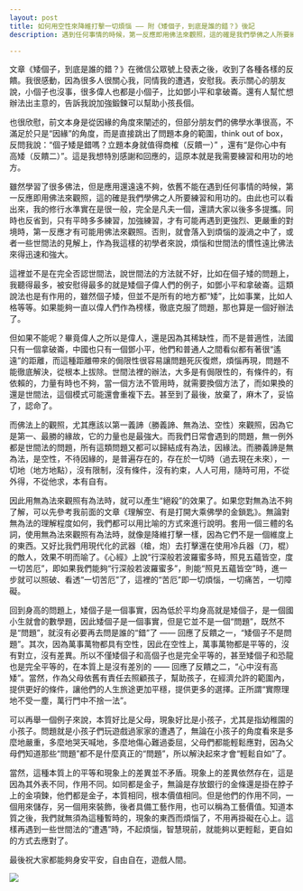 ```yaml
---
layout: post
title: 如何用空性來降維打擊一切煩惱 —— 附《矮個子，到底是誰的錯？》後記
description: 遇到任何事情的時候，第一反應即用佛法來觀照，這的確是我們學佛之人所要練習和用功的。尤其應該重視對空性的理解，可以降維打擊一切煩惱，拔除根本，最徹底，最究竟，也最圓滿。

---
```


文章《矮個子，到底是誰的錯？》在微信公眾號上發表之後，收到了各種各樣的反饋。我很感動，因為很多人很關心我，同情我的遭遇，安慰我。表示關心的朋友說，小個子也沒事，很多偉人也都是小個子，比如鄧小平和拿破崙。還有人幫忙想辦法出主意的，告訴我說加強鍛鍊可以幫助小孩長個。

也很欣慰，前文本身是從因緣的角度來闡述的，但部分朋友們的佛學水準很高，不滿足於只是“因緣”的角度，而是直接跳出了問題本身的範圍，think out of box，反問我說：“個子矮是錯嗎？立題本身就值得商榷（反饋一）” ，還有“是你心中有高矮（反饋二）”。這是我想特別感謝和回應的，這原本就是我需要練習和用功的地方。

雖然學習了很多佛法，但是應用還遠遠不夠，依舊不能在遇到任何事情的時候，第一反應即用佛法來觀照，這的確是我們學佛之人所要練習和用功的。由此也可以看出來，我的修行水準實在是很一般，完全是凡夫一個，還請大家以後多多提攜。同時也反省到，只有平時多多練習，加強練習，才有可能再遇到更強烈、更嚴重的對境時，第一反應才有可能用佛法來觀照。否則，就會落入到煩惱的漩渦之中了，或者一些世間法的見解上，作為我這樣的初學者來說，煩惱和世間法的慣性遠比佛法來得迅速和強大。

這裡並不是在完全否認世間法，說世間法的方法就不好，比如在個子矮的問題上，我聽得最多，被安慰得最多的就是矮個子偉人們的例子，如鄧小平和拿破崙。這類說法也是有作用的，雖然個子矮，但並不是所有的地方都“矮”，比如事業，比如人格等等。如果能夠一直以偉人們作為榜樣，徹底克服了問題，那也算是一個好辦法了。

但如果不能呢？畢竟偉人之所以是偉人，還是因為其稀缺性，而不是普適性，法國只有一個拿破崙，中國也只有一個鄧小平，他們和普通人之間看似都有著很“遙遠”的距離，而這種距離帶來的侷限性很容易讓問題死灰復燃，煩惱再現，問題不能徹底解決，從根本上拔除。世間法裡的辦法，大多是有侷限性的，有條件的，有依賴的，力量有時也不夠，當一個方法不管用時，就需要換個方法了，而如果換的還是世間法，這個模式可能還會重複下去。甚至到了最後，放棄了，麻木了，妥協了，認命了。

而佛法上的觀照，尤其應該以第一義諦（勝義諦、無為法、空性）來觀照，因為它是第一、最勝的緣故，它的力量也是最強大。而我們日常會遇到的問題，無一例外都是世間法的問題，所有這類問題又都可以歸結成有為法，因緣法。而勝義諦是無為法，是空性，不待因緣的，是普遍存在的，存在於一切時（過去現在未來），一切地（地方地點），沒有限制，沒有條件，沒有約束，人人可用，隨時可用，不從外得，不從他求，本有自有。

因此用無為法來觀照有為法時，就可以產生“絕殺”的效果了。如果您對無為法不夠了解，可以先參考我前面的文章《理解空、有是打開大乘佛學的金鎖匙》。無論對無為法的理解程度如何，我們都可以用比喻的方式來進行說明。套用一個三體的名詞，使用無為法來觀照有為法時，就像是降維打擊一樣，因為它們不是一個維度上的東西。又好比我們用現代化的武器（槍，炮）去打擊還在使用冷兵器（刀，棍）的敵人，效果不明而喻了。《心經》上說“行深般若波羅蜜多時，照見五蘊皆空，度一切苦厄”，即如果我們能夠“行深般若波羅蜜多”，則能“照見五蘊皆空”時，進一步就可以照破、看透“一切苦厄”了，這裡的“苦厄”即一切煩惱，一切痛苦，一切障礙。

回到身高的問題上，矮個子是一個事實，因為低於平均身高就是矮個子，是一個國小生就會的數學題，因此矮個子是一個事實，但是它並不是一個“問題”，既然不是“問題”，就沒有必要再去問是誰的“錯”了 —— 回應了反饋之一，“矮個子不是問題”。其次，因為萬事萬物都具有空性，因此在空性上，萬事萬物都是平等的，沒有對立，沒有差異。所以不僅矮個子和高個子也是完全平等的，甚至矮個子和恐龍也是完全平等的，在本質上是沒有差別的 —— 回應了反饋之二，“心中沒有高矮”。當然，作為父母依舊有責任去照顧孩子，幫助孩子，在經濟允許的範圍內，提供更好的條件，讓他們的人生旅途更加平穩，提供更多的選擇。正所謂“實際理地不受一塵，萬行門中不捨一法”。

可以再舉一個例子來說，本質好比是父母，現象好比是小孩子，尤其是指幼稚園的小孩子。問題就是小孩子們玩遊戲過家家的遭遇了，無論在小孩子的角度看來是多麼地嚴重，多麼地哭天喊地，多麼地傷心難過委屈，父母們都能輕鬆應對，因為父母們知道那些“問題”都不是什麼真正的“問題”，所以解決起來才會“輕鬆自如”了。

當然，這種本質上的平等和現象上的差異並不矛盾。現象上的差異依然存在，這是因為其外表不同，作用不同。如同都是金子，無論是存放銀行的金條還是掛在脖子上的金項鍊，他們都是金子，本質相同，根本價值相同。但是他們的作用不同，一個用來儲存，另一個用來裝飾，後者具備工藝作用，也可以稱為工藝價值。知道本質之後，我們就無須為這種暫時的，現象的東西而煩惱了，不用再掛礙在心上。這樣再遇到一些世間法的“遭遇”時，不起煩惱，智慧現前，就能夠以更輕鬆，更自如的方式去應對了。

最後祝大家都能夠身安平安，自由自在，遊戲人間。

![](../images/2022-06-02-12-16-08.png)


